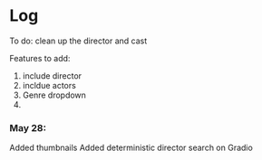 # Log
To do:
clean up the director and cast 



Features to add:
1. include director
2. incldue actors
3. Genre dropdown
4. 
### May 28:
Added thumbnails
Added deterministic director search on Gradio
